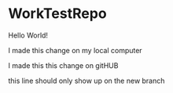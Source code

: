 # WorkTestRepo

Hello World!

I made this change on my local computer

I made this this change on gitHUB

this line should only show up on the new branch